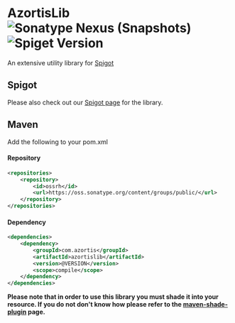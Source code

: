 # AzortisLib ![Sonatype Nexus (Snapshots)](https://img.shields.io/nexus/s/https/oss.sonatype.org/com.azortis/azortislib.svg?style=flat-square) ![Spiget Version](https://img.shields.io/spiget/version/64232.svg?label=spigot&style=flat-square)
An extensive utility library for [Spigot](https://www.spigotmc.org/)

## Spigot
Please also check out our [Spigot page](https://www.spigotmc.org/resources/azortislib.64232/) for the library.

## Maven
Add the following to your pom.xml

#### Repository

```xml
<repositories>
    <repository>
        <id>ossrh</id>
        <url>https://oss.sonatype.org/content/groups/public/</url>
    </repository>
</repositories>
```

#### Dependency

```xml
<dependencies>
    <dependency>
        <groupId>com.azortis</groupId>
        <artifactId>azortislib</artifactId>
        <version>@VERSION</version>
        <scope>compile</scope>
    </dependency>
</dependencies>
```

**Please note that in order to use this library you must shade it into your resource. If you do not don't know how please refer to the [maven-shade-plugin](https://maven.apache.org/plugins/maven-shade-plugin/) page.**
